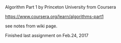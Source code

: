 Algorithm Part 1 by Princeton University from Coursera

https://www.coursera.org/learn/algorithms-part1

see notes from wiki page.

Finished last assignment on Feb.24, 2017